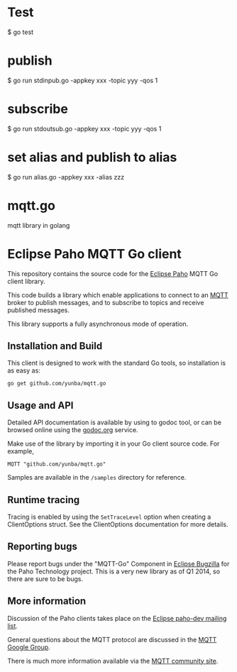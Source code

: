 # Test
$ go test

# publish
$ go run stdinpub.go -appkey xxx -topic yyy -qos 1

# subscribe
$ go run stdoutsub.go -appkey xxx -topic yyy -qos 1

# set alias and publish to alias
$ go run alias.go -appkey xxx -alias zzz


mqtt.go
=======

mqtt library in golang

Eclipse Paho MQTT Go client
===========================


This repository contains the source code for the [Eclipse Paho](http://eclipse.org/paho) MQTT Go client library. 

This code builds a library which enable applications to connect to an [MQTT](http://mqtt.org) broker to publish messages, and to subscribe to topics and receive published messages.

This library supports a fully asynchronous mode of operation.


Installation and Build
----------------------

This client is designed to work with the standard Go tools, so installation is as easy as:

```
go get github.com/yunba/mqtt.go
```

Usage and API
-------------

Detailed API documentation is available by using to godoc tool, or can be browsed online
using the [godoc.org](http://godoc.org/git.eclipse.org/gitroot/paho/org.eclipse.paho.mqtt.golang.git) service.

Make use of the library by importing it in your Go client source code. For example,

```
MQTT "github.com/yunba/mqtt.go"
```

Samples are available in the `/samples` directory for reference.


Runtime tracing
---------------

Tracing is enabled by using the `SetTraceLevel` option when creating a ClientOptions struct. See the ClientOptions
documentation for more details.


Reporting bugs
--------------

Please report bugs under the "MQTT-Go" Component in [Eclipse Bugzilla](http://bugs.eclipse.org/bugs/) for the Paho Technology project. This is a very new library as of Q1 2014, so there are sure to be bugs.


More information
----------------

Discussion of the Paho clients takes place on the [Eclipse paho-dev mailing list](https://dev.eclipse.org/mailman/listinfo/paho-dev).

General questions about the MQTT protocol are discussed in the [MQTT Google Group](https://groups.google.com/forum/?hl=en-US&fromgroups#!forum/mqtt).

There is much more information available via the [MQTT community site](http://mqtt.org).

